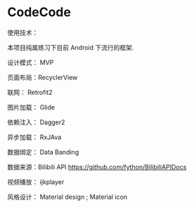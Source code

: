 # CodeCode
使用技术：

本项目纯属练习下目前 Android 下流行的框架.

设计模式： MVP

页面布局：RecyclerView

联网： Retrofit2

图片加载： Glide

依赖注入： Dagger2

异步加载： RxJAva

数据绑定： Data Banding

数据来源：Bilibili API  https://github.com/fython/BilibiliAPIDocs

视频播放： ijkplayer

风格设计： Material design ; Material icon




